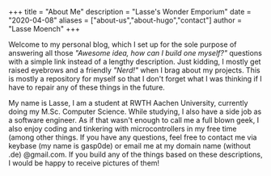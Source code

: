 +++
title = "About Me"
description = "Lasse's Wonder Emporium"
date = "2020-04-08"
aliases = ["about-us","about-hugo","contact"]
author = "Lasse Moench"
+++

Welcome to my personal blog, which I set up for the sole purpose of answering all those *"Awesome idea, how can I build one myself?"* questions with a simple link instead of a lengthy description.
Just kidding, I mostly get raised eyebrows and a friendly *"Nerd!"* when I brag about my projects. This is mostly a repository for myself so that I don't forget what I was thinking if I have to repair any of these things in the future.

My name is Lasse, I am a student at RWTH Aachen University, currently doing my M.Sc. Computer Science. While studying, I also have a side job as a software engineer. As if that wasn't enough to call me a full blown geek, I also enjoy coding and tinkering with microcontrollers in my free time (among other things. If you have any questions, feel free to contact me via keybase (my name is gasp0de) or email me at my domain name (without .de) @gmail.com. If you build any of the things based on these descriptions, I would be happy to receive pictures of them!
